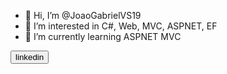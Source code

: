 - 👋 Hi, I’m @JoaoGabrielVS19
- 👀 I’m interested in C#, Web, MVC, ASPNET, EF
- 🌱 I’m currently learning ASPNET MVC

<a href="https://www.linkedin.com/in/joaogabrielduarte/">
  <button style="coler: blue" class="button" >linkedin</button>
</a>
